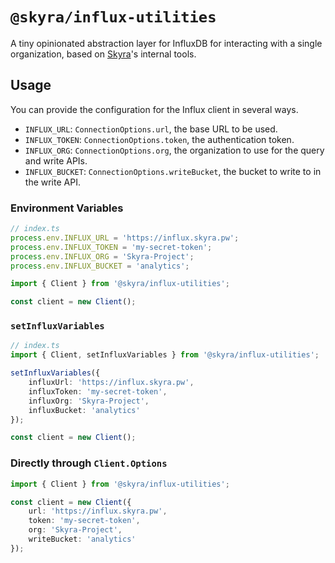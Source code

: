 # `@skyra/influx-utilities`

A tiny opinionated abstraction layer for InfluxDB for interacting with a single organization, based on [Skyra](https://skyra.pw)'s internal tools.

## Usage

You can provide the configuration for the Influx client in several ways.

-   `INFLUX_URL`: `ConnectionOptions.url`, the base URL to be used.
-   `INFLUX_TOKEN`: `ConnectionOptions.token`, the authentication token.
-   `INFLUX_ORG`: `ConnectionOptions.org`, the organization to use for the query and write APIs.
-   `INFLUX_BUCKET`: `ConnectionOptions.writeBucket`, the bucket to write to in the write API.

### Environment Variables

```typescript
// index.ts
process.env.INFLUX_URL = 'https://influx.skyra.pw';
process.env.INFLUX_TOKEN = 'my-secret-token';
process.env.INFLUX_ORG = 'Skyra-Project';
process.env.INFLUX_BUCKET = 'analytics';

import { Client } from '@skyra/influx-utilities';

const client = new Client();
```

### `setInfluxVariables`

```typescript
// index.ts
import { Client, setInfluxVariables } from '@skyra/influx-utilities';

setInfluxVariables({
	influxUrl: 'https://influx.skyra.pw',
	influxToken: 'my-secret-token',
	influxOrg: 'Skyra-Project',
	influxBucket: 'analytics'
});

const client = new Client();
```

### Directly through `Client.Options`

```typescript
import { Client } from '@skyra/influx-utilities';

const client = new Client({
	url: 'https://influx.skyra.pw',
	token: 'my-secret-token',
	org: 'Skyra-Project',
	writeBucket: 'analytics'
});
```

